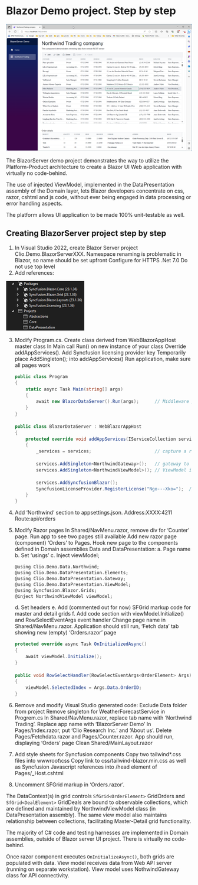 # Blazor Demo project. Step by step

![Blazor demo](assets/images/BlazorDemo.png)

The BlazorServer demo project demonstrates the way to utilize the Platform-Product architecture to create a Blazor UI Web application with virtually no code-behind. 

The use of injected ViewModel, implemented in the DataPresentation assembly of the Domain layer, lets Blazor developers concentrate on css, razor, cshtml and js code, without ever being engaged in data processing or error handling aspects.

The platform allows UI application to be made 100% unit-testable as well.

## Creating BlazorServer project step by step

1.	In Visual Studio 2022, create Blazor Server project Clio.Demo.BlazorServerXXX. Namespace renaming is problematic in Blazor, so name should be set upfront
       Configure for HTTPS
       .Net 7.0
	Do not use top level
2.	Add references:
   
   ![Dependency](assets/images/Dependency.png)
   
3.	Modify Program.cs. 
	Create class derived from WebBlazorAppHost master class
	In Main call Run() on new instance of your class 
	Override addAppServices(). Add Syncfusion licensing provider key
	Temporarily place AddSingleton<WeatherForecastService>(); into addAppServices()
        Run application, make sure all pages work
    ```C#
    public class Program
    {
        static async Task Main(string[] args)
        {
            await new BlazorDataServer().Run(args);      // Middleware pipeline logic is encapsulated in a Master class
        }
    }

    public class BlazorDataServer : WebBlazorAppHost
    {
        protected override void addAppServices(IServiceCollection services)
        {
            _services = services;                        // capture a reference to container for inspection
            
            services.AddSingleton<NorthwindGateway>();   // gateway to WebAPI server, injected into ViewModel
            services.AddSingleton<NorthwindViewModel>(); // ViewModel is to be available for injection into razor components
            
            services.AddSyncfusionBlazor();
            SyncfusionLicenseProvider.RegisterLicense("Ngo---Xko=");  // In non-demo solutions, the key is to be stored with other secrets
        }
    }
    ```

5.	Add ‘Northwind’ section to appsettings.json. Address:XXXX:4211 Route:api/orders
6.	Modify Razor pages
	In Shared/NavMenu.razor, remove div for ‘Counter’ page. Run app to see two pages still available
	Add new razor page (component) ‘Orders’ to Pages. Hook new page to the components defined in Domain assemblies Data and DataPresentation:
      a.	Page name
      b.	Set ‘usings’
      c.	Inject viewModel;
      ```Razor @page "/orders"
      @using Clio.Demo.Data.Northwind;
      @using Clio.Demo.DataPresentation.Elements;
      @using Clio.Demo.DataPresentation.Gateway;
      @using Clio.Demo.DataPresentation.ViewModel;
      @using Syncfusion.Blazor.Grids;
      @inject NorthwindViewModel viewModel; 
      ```
      d.	Set headers
      e.	Add (commented out for now) SFGrid markup code for master and detail grids
      f.	Add code section with viewModel.Initialize() and RowSelectEventArgs event handler
      Change page name in Shared/NavMenu.razor. Application should still run, ‘Fetch data’ tab showing new (empty) ‘Orders.razor’ page
    ```C#
    protected override async Task OnInitializedAsync()
    {
        await viewModel.Initialize();
    }

    public void RowSelectHandler(RowSelectEventArgs<OrderElement> Args)
    {
        viewModel.SelectedIndex = Args.Data.OrderID;
    }
    ```
7.	Remove and modify Visual Studio generated code: 
	Exclude Data folder from project
	Remove singleton for WeatherForecastService in Progrem.cs 
	In Shared/NavMenu.razor, replace tab name with ‘Northwind Trading’. Replace app name with ‘BlazorServer Demo’
	In Pages/Index.razor, put ‘Clio Research Inc.’ and ‘About us’. 
	Delete Pages/Fetchdata.razor and Pages/Counter.razor. App should run, displaying ‘Orders’ page
	Clean Shared/MainLayout.razor
8.	Add style sheets for Syncfusion components
	Copy two tailwind*.css files into wwwroot\css
	Copy link to css/tailwind-blazor.min.css as well as Syncfusion Javascript references into /head element of Pages/_Host.cshtml
9.	Uncomment SFGrid markup in ‘Orders.razor’. 


The DataContext(s) in grid controls `SfGrid<OrderElement>` GridOrders and `SfGrid<DealElement>` GridDeals are bound to observable collections, which are defined and maintained by NorthwindViewModel class (in DataPresentation assembly). The same view model also maintains relationship between collections, facilitating Master-Detail grid functionality.

The majority of C# code and testing harnesses are implemented in Domain assemblies, outside of Blazor server UI project. There is virtually no code-behind.

Once razor component executes `OnInitializeAsync()`, both grids are populated with data. View model receives data from Web API server (running on separate workstation). View model uses NothwindGateway class for API connectivity. 




